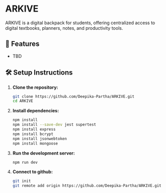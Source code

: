 # ARKIVE

ARKIVE is a digital backpack for students, offering centralized access to digital textbooks, planners, notes, and productivity tools.

## 🚀 Features

- TBD

## 🛠️ Setup Instructions

1. **Clone the repository:**

   ```bash
   git clone https://github.com/Deepika-Partha/ARKIVE.git
   cd ARKIVE
   
2. **Install dependencies:**

   ```bash
   npm install
   npm install --save-dev jest supertest
   npm install express
   npm install bcrypt
   npm install jsonwebtoken
   npm install mongoose

3. **Run the development server:**

   ```bash
   npm run dev

4. **Connect to github:**

   ```bash
   git init
   git remote add origin https://github.com/Deepika-Partha/ARKIVE.git
   
